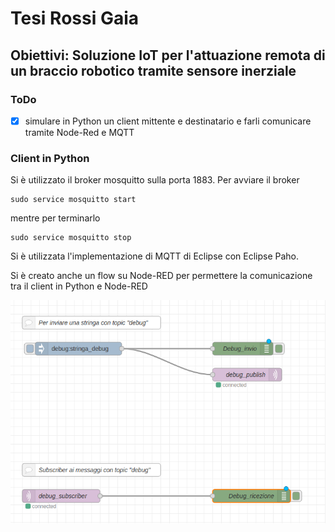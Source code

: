 # Tesi Rossi Gaia
## Obiettivi: Soluzione IoT per l'attuazione remota di un braccio robotico tramite sensore inerziale

### ToDo
- [x] simulare in Python un client mittente e destinatario e farli comunicare tramite Node-Red e MQTT

### Client in Python
Si è utilizzato il broker mosquitto sulla porta 1883. Per avviare il broker

```
sudo service mosquitto start
```

mentre per terminarlo
```
sudo service mosquitto stop
```

Si è utilizzata l'implementazione di MQTT di Eclipse con Eclipse Paho.

Si è creato anche un flow su Node-RED per permettere la comunicazione tra il client in Python e Node-RED

![immagine del flow](http://github.com/GaiaRossi/Tesi-Rossi-Gaia/blob/main/images/nodered_client_flow.png?raw=true)
